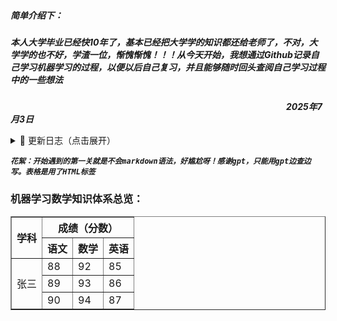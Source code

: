 #####  ***简单介绍下：***       
##### ***本人大学毕业已经快10年了，基本已经把大学学的知识都还给老师了，不对，大学学的也不好，学渣一位，惭愧惭愧！！！从今天开始，我想通过Github记录自己学习机器学习的过程，以便以后自己复习，并且能够随时回头查阅自己学习过程中的一些想法***

&nbsp;&nbsp;&nbsp;&nbsp;&nbsp;&nbsp;&nbsp;&nbsp;&nbsp;&nbsp;&nbsp;&nbsp;&nbsp;&nbsp;&nbsp;&nbsp;&nbsp;&nbsp;&nbsp;&nbsp;&nbsp;&nbsp;&nbsp;&nbsp;&nbsp;&nbsp;&nbsp;&nbsp;&nbsp;&nbsp;&nbsp;&nbsp;&nbsp;&nbsp;&nbsp;&nbsp;&nbsp;&nbsp;&nbsp;&nbsp;&nbsp;&nbsp;&nbsp;&nbsp;&nbsp;&nbsp;&nbsp;&nbsp;&nbsp;&nbsp;&nbsp;&nbsp;&nbsp;&nbsp;&nbsp;&nbsp;&nbsp;&nbsp;&nbsp;&nbsp;&nbsp;&nbsp;&nbsp;&nbsp;&nbsp;&nbsp;&nbsp;&nbsp;&nbsp;&nbsp;&nbsp;&nbsp;&nbsp;&nbsp;&nbsp;&nbsp;&nbsp;&nbsp;&nbsp;&nbsp;&nbsp;&nbsp;&nbsp;&nbsp;&nbsp;&nbsp;&nbsp;&nbsp;&nbsp;&nbsp;&nbsp;&nbsp;&nbsp;&nbsp;&nbsp;&nbsp;&nbsp;&nbsp;&nbsp;&nbsp;&nbsp;&nbsp;&nbsp;&nbsp;&nbsp;&nbsp;&nbsp;&nbsp;&nbsp;&nbsp;&nbsp;&nbsp;***2025年7月3日***
<details>
<summary>📌 更新日志（点击展开）</summary>

### 📅 更新时间及🗓️ 更新记录

- **2025-07-03**  
  - 新增：第一天开写，先学习下markdown，简单列下整个大纲吧

</details>


***`花絮：开始遇到的第一关就是不会markdown语法，好尴尬呀！感谢gpt，只能用gpt边查边写。表格是用了HTML标签`***

### 机器学习数学知识体系总览：

<table border="1" cellspacing="0" cellpadding="8">
  <tr>
    <th rowspan="2">学科</th>
    <th colspan="3">成绩（分数）</th>
  </tr>
  <tr>
    <th>语文</th>
    <th>数学</th>
    <th>英语</th>
  </tr>
  <tr>
    <td rowspan="3">张三</td>
    <td>88</td>
    <td>92</td>
    <td>85</td>
  </tr>
  <tr>
    <td>89</td>
    <td>93</td>
    <td>86</td>
  </tr>
  <tr>
    <td>90</td>
    <td>94</td>
    <td>87</td>
  </tr>
</table>

